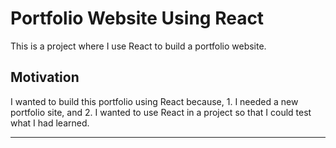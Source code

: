 # Portfolio Website Using React

This is a project where I use React to build a portfolio website.

## Motivation

I wanted to build this portfolio using React because, 1. I needed a new portfolio site, and 2. I wanted to use React in a project so that I could test what I had learned.

<hr>